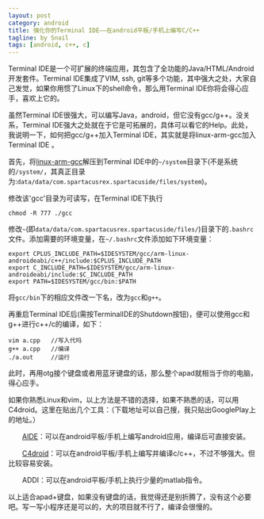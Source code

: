 ```yaml
---
layout: post
category: android
title: 强化你的Terminal IDE——在android平板/手机上编写C/C++
tagline: by Snail
tags: [android, c++, c]
---
```

Terminal IDE是一个可扩展的终端应用，其包含了全功能的Java/HTML/Android开发套件。Terminal IDE集成了VIM, ssh, git等多个功能，其中强大之处，大家自己发觉，如果你用惯了Linux下的shell命令，那么用Terminal IDE你将会得心应手，喜欢上它的。

<!--more-->

虽然Terminal IDE很强大，可以编写Java，android，但它没有gcc/g++。没关系，Terminal IDE强大之处就在于它是可拓展的，具体可以看它的Help。此处，我说明一下，如何把gcc/g++加入Terminal IDE，其实就是将linux-arm-gcc加入Terminal IDE 。 

首先，将[linux-arm-gcc](http://www.kuaipan.cn/file/id_41572487401570322.htm)解压到Terminal IDE中的`~/system`目录下(不是系统的`/system/`，其真正目录为:`data/data/com.spartacusrex.spartacuside/files/system`)。

修改该'gcc'目录为可读写，在Terminal IDE下执行

	chmod -R 777 ./gcc

修改`~`(即`data/data/com.spartacusrex.spartacuside/files/`)目录下的`.bashrc`文件。添加需要的环境变量，在`~/.bashrc`文件添加如下环境变量：

	export CPLUS_INCLUDE_PATH=$IDESYSTEM/gcc/arm-linux-androideabi/c++/include:$CPLUS_INCLUDE_PATH
	export C_INCLUDE_PATH=$IDESYSTEM/gcc/arm-linux-androideabi/include:$C_INCLUDE_PATH
	export PATH=$IDESYSTEM/gcc/bin:$PATH

将`gcc/bin`下的相应文件改一下名，改为`gcc`和`g++`。

再重启Terminal IDE后(需按TerminalIDE的Shutdown按钮)，便可以使用gcc和g++进行c++/c的编译，如下：

	vim a.cpp   //写入代吗
	g++ a.cpp   //编译
	./a.out     //运行

此时，再用otg接个键盘或者用蓝牙键盘的话，那么整个apad就相当于你的电脑，得心应手。

如果你熟悉Linux和vim，以上方法是不错的选择，如果不熟悉的话，可以用C4droid。这里在贴出几个工具：（下载地址可以自己搜，我只贴出GooglePlay上的地址。）

　　[AIDE](https://play.google.com/store/apps/details?id=com.aide.ui&hl=en)：可以在android平板/手机上编写android应用，编译后可直接安装。

　　[C4droid](https://play.google.com/store/apps/details?id=com.n0n3m4.droidc&hl=en)：可以在android平板/手机上编写并编译c/c++，不过不够强大。但比较容易安装。

　　ADDI：可以在android平板/手机上执行少量的matlab指令。

以上适合apad+键盘，如果没有键盘的话，我觉得还是别折腾了，没有这个必要吧。写一写小程序还是可以的，大的项目就不行了，编译会很慢的。